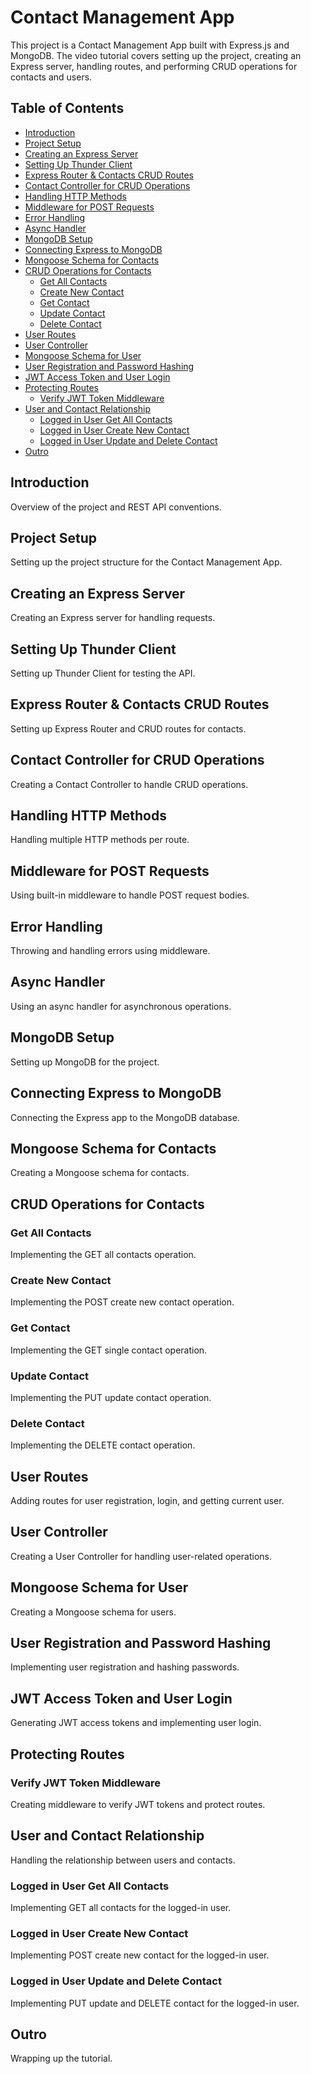 # Contact Management App

This project is a Contact Management App built with Express.js and MongoDB. The video tutorial covers setting up the project, creating an Express server, handling routes, and performing CRUD operations for contacts and users.

## Table of Contents
- [Introduction](#introduction)
- [Project Setup](#project-setup)
- [Creating an Express Server](#creating-an-express-server)
- [Setting Up Thunder Client](#setting-up-thunder-client)
- [Express Router & Contacts CRUD Routes](#express-router--contacts-crud-routes)
- [Contact Controller for CRUD Operations](#contact-controller-for-crud-operations)
- [Handling HTTP Methods](#handling-http-methods)
- [Middleware for POST Requests](#middleware-for-post-requests)
- [Error Handling](#error-handling)
- [Async Handler](#async-handler)
- [MongoDB Setup](#mongodb-setup)
- [Connecting Express to MongoDB](#connecting-express-to-mongodb)
- [Mongoose Schema for Contacts](#mongoose-schema-for-contacts)
- [CRUD Operations for Contacts](#crud-operations-for-contacts)
  - [Get All Contacts](#get-all-contacts)
  - [Create New Contact](#create-new-contact)
  - [Get Contact](#get-contact)
  - [Update Contact](#update-contact)
  - [Delete Contact](#delete-contact)
- [User Routes](#user-routes)
- [User Controller](#user-controller)
- [Mongoose Schema for User](#mongoose-schema-for-user)
- [User Registration and Password Hashing](#user-registration-and-password-hashing)
- [JWT Access Token and User Login](#jwt-access-token-and-user-login)
- [Protecting Routes](#protecting-routes)
  - [Verify JWT Token Middleware](#verify-jwt-token-middleware)
- [User and Contact Relationship](#user-and-contact-relationship)
  - [Logged in User Get All Contacts](#logged-in-user-get-all-contacts)
  - [Logged in User Create New Contact](#logged-in-user-create-new-contact)
  - [Logged in User Update and Delete Contact](#logged-in-user-update-and-delete-contact)
- [Outro](#outro)

## Introduction

Overview of the project and REST API conventions.

## Project Setup

Setting up the project structure for the Contact Management App.

## Creating an Express Server

Creating an Express server for handling requests.

## Setting Up Thunder Client

Setting up Thunder Client for testing the API.

## Express Router & Contacts CRUD Routes

Setting up Express Router and CRUD routes for contacts.

## Contact Controller for CRUD Operations

Creating a Contact Controller to handle CRUD operations.

## Handling HTTP Methods

Handling multiple HTTP methods per route.

## Middleware for POST Requests

Using built-in middleware to handle POST request bodies.

## Error Handling

Throwing and handling errors using middleware.

## Async Handler

Using an async handler for asynchronous operations.

## MongoDB Setup

Setting up MongoDB for the project.

## Connecting Express to MongoDB

Connecting the Express app to the MongoDB database.

## Mongoose Schema for Contacts

Creating a Mongoose schema for contacts.

## CRUD Operations for Contacts

### Get All Contacts

Implementing the GET all contacts operation.

### Create New Contact

Implementing the POST create new contact operation.

### Get Contact

Implementing the GET single contact operation.

### Update Contact

Implementing the PUT update contact operation.

### Delete Contact

Implementing the DELETE contact operation.

## User Routes

Adding routes for user registration, login, and getting current user.

## User Controller

Creating a User Controller for handling user-related operations.

## Mongoose Schema for User

Creating a Mongoose schema for users.

## User Registration and Password Hashing

Implementing user registration and hashing passwords.

## JWT Access Token and User Login

Generating JWT access tokens and implementing user login.

## Protecting Routes

### Verify JWT Token Middleware

Creating middleware to verify JWT tokens and protect routes.

## User and Contact Relationship

Handling the relationship between users and contacts.

### Logged in User Get All Contacts

Implementing GET all contacts for the logged-in user.

### Logged in User Create New Contact

Implementing POST create new contact for the logged-in user.

### Logged in User Update and Delete Contact

Implementing PUT update and DELETE contact for the logged-in user.

## Outro

Wrapping up the tutorial.
